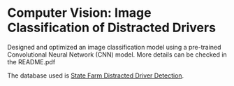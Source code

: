 # Computer Vision: Image Classification of Distracted Drivers
Designed and optimized an image classification model using a pre-trained Convolutional Neural Network (CNN) model. 
More details can be checked in the README.pdf

The database used is [State Farm Distracted Driver Detection](https://www.kaggle.com/c/state-farm-distracted-driver-detection/overview/description). 
